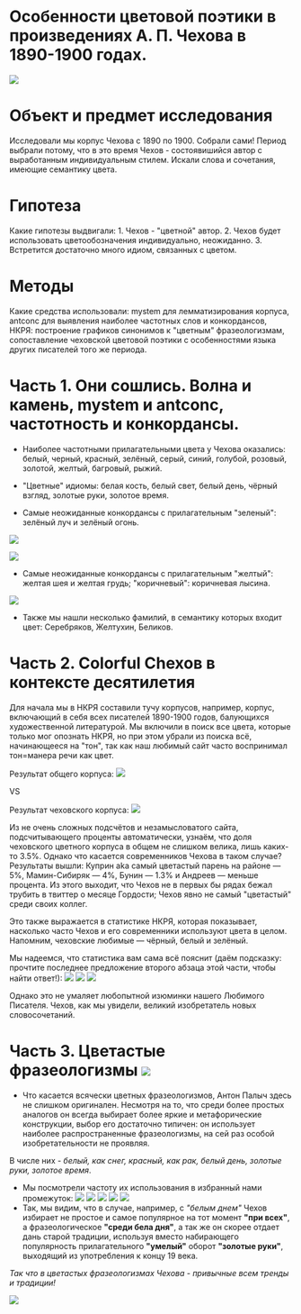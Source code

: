 # Особенности цветовой поэтики в произведениях А. П. Чехова в 1890-1900 годах.

![](цветнойЧехов.jpg)

# Объект и предмет исследования

Исследовали мы корпус Чехова с 1890 по 1900. Собрали сами! Период выбрали потому, что в это время Чехов - состоявишийся автор с выработанным индивидуальным стилем. Искали слова и сочетания, имеющие семантику цвета.

# Гипотеза 

Какие гипотезы выдвигали: 1. Чехов - "цветной" автор. 2. Чехов будет использовать цветообозначения индивидуально, неожиданно. 3. Встретится достаточно много идиом, связанных с цветом.

# Методы

Какие средства использовали: mystem для лемматизирования корпуса, antconc для выявления наиболее частотных слов и конкордансов, НКРЯ: построение графиков синонимов к "цветным" фразеологизмам, сопоставление чеховской цветовой поэтики с особенностями языка других писателей того же периода.

# Часть 1. Они сошлись. Волна и камень, mystem и antconc, частотность и конкордансы.

* Наиболее частотными прилагательными цвета у Чехова оказались: белый, черный, красный, зелёный, серый, синий, голубой, розовый, золотой, желтый, багровый, рыжий.

* "Цветные" идиомы: белая кость, белый свет, белый день, чёрный взгляд, золотые руки, золотое время.

* Самые неожиданные конкордансы с прилагательным "зеленый": зелёный луч и зелёный огонь.

![](conc1.jpg)

![](conc2.jpg)

* Самые неожиданные конкордансы с прилагательным "желтый": желтая шея и желтая грудь; "коричневый": коричневая лысина.

![](conc3.jpg)

* Также мы нашли несколько фамилий, в семантику которых входит цвет: Серебряков, Желтухин, Беликов.

# Часть 2. Colorful Chехов в контексте десятилетия

Для начала мы в НКРЯ составили тучу корпусов, например, корпус, включающий в себя всех писателей 1890-1900 годов, балующихся художественной литературой. 
Мы включили в поиск все цвета, которые только мог опознать НКРЯ, но при этом убрали из поиска всё, начинающееся на "тон", так как наш любимый сайт часто воспринимал тон=манера речи как цвет. 

Результат общего корпуса: ![](общеецвета-тон.jpg)

VS 

Результат чеховского корпуса: ![](чехов35.jpg)

Из не очень сложных подсчётов и незамысловатого сайта, подсчитывающего проценты автоматически, узнаём, что доля чеховского цветного корпуса в общем не слишком велика, лишь каких-то 3.5%. Однако что касается современников Чехова в таком случае? Результаты вышли: 
Куприн aka самый цветастый парень на районе — 5%, Мамин-Сибиряк — 4%, Бунин — 1.3% и Андреев — меньше процента. Из этого выходит, что Чехов не в первых бы рядах бежал трубить в твиттер о месяце Гордости; Чехов явно не самый "цветастый" среди своих коллег.

Это также выражается в статистике НКРЯ, которая показывает, насколько часто Чехов и его современники используют цвета в целом. Напомним, чеховские любимые — чёрный, белый и зелёный.

Мы надеемся, что статистика вам сама всё пояснит (даём подсказку: прочтите последнее предложение второго абзаца этой части, чтобы найти ответ!): 
![](чернчех.jpg)
![](белчех.jpg)
![](зеленчех.jpg)

Однако это не умаляет любопытной изюминки нашего Любимого Писателя. Чехов, как мы увидели, великий изобретатель новых словосочетаний. 

# Часть 3. Цветастые фразеологизмы ![](радуга.jpg)

* Что касается всячески цветных фразеологизмов, Антон Палыч здесь не слишком оригинален. Несмотря на то, что среди более простых аналогов он всегда выбирает более яркие и метафорические конструкции, выбор его достаточно типичен: он использует наиболее распространенные фразеологизмы, на сей раз особой изобретательности не проявляя.

В числе них - *белый, как снег, красный, как рак, белый день, золотые руки, золотое время*. 
* Мы посмотрели частоту их использования в избранный нами промежуток:
![](снег.png)
![](красный.png)
![](день.png)
![](руки.png)
![](время.png)
* Так, мы видим, что в случае, например, с *"белым днем"* Чехов избирает не простое и самое популярное на тот момент **"при всех"**, а фразеологическое **"среди бела дня"**, а так же он скорее отдает дань старой традиции, используя вместо набирающего популярность прилагательного **"умелый"** оборот **"золотые руки"**, выходящий из употребления к концу 19 века.

*Так что в цветастых фразеологизмах Чехова - привычные всем тренды и традиции!*

![](Варясолнце.jpg)

